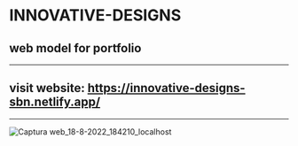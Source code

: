 # INNOVATIVE-DESIGNS
web model for portfolio
-------------------------------------------------------------------------------------
-------------------------------------------------------------------------------------
visit website: https://innovative-designs-sbn.netlify.app/
-------------------------------------------------------------------------------------
-------------------------------------------------------------------------------------
![Captura web_18-8-2022_184210_localhost](https://user-images.githubusercontent.com/107477446/185507731-ae7542a4-fe5f-48fe-a344-8b50b7e5653c.jpeg)
